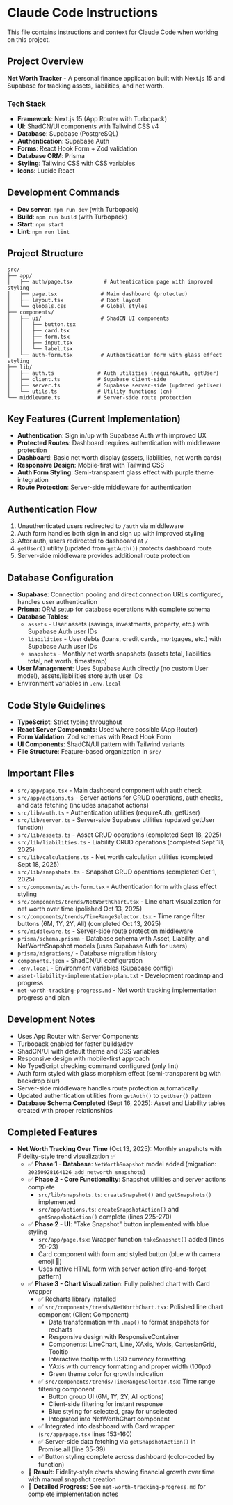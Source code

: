 # Claude Code Instructions

This file contains instructions and context for Claude Code when working on this project.

## Project Overview
**Net Worth Tracker** - A personal finance application built with Next.js 15 and Supabase for tracking assets, liabilities, and net worth.

### Tech Stack
- **Framework**: Next.js 15 (App Router with Turbopack)
- **UI**: ShadCN/UI components with Tailwind CSS v4
- **Database**: Supabase (PostgreSQL)
- **Authentication**: Supabase Auth
- **Forms**: React Hook Form + Zod validation
- **Database ORM**: Prisma
- **Styling**: Tailwind CSS with CSS variables
- **Icons**: Lucide React

## Development Commands
- **Dev server**: `npm run dev` (with Turbopack)
- **Build**: `npm run build` (with Turbopack)
- **Start**: `npm start`
- **Lint**: `npm run lint`

## Project Structure
```
src/
├── app/
│   ├── auth/page.tsx          # Authentication page with improved styling
│   ├── page.tsx              # Main dashboard (protected)
│   ├── layout.tsx            # Root layout
│   └── globals.css           # Global styles
├── components/
│   ├── ui/                   # ShadCN UI components
│   │   ├── button.tsx
│   │   ├── card.tsx
│   │   ├── form.tsx
│   │   ├── input.tsx
│   │   └── label.tsx
│   └── auth-form.tsx         # Authentication form with glass effect styling
├── lib/
│   ├── auth.ts              # Auth utilities (requireAuth, getUser)
│   ├── client.ts            # Supabase client-side
│   ├── server.ts            # Supabase server-side (updated getUser)
│   └── utils.ts             # Utility functions (cn)
└── middleware.ts            # Server-side route protection
```

## Key Features (Current Implementation)
- **Authentication**: Sign in/up with Supabase Auth with improved UX
- **Protected Routes**: Dashboard requires authentication with middleware protection
- **Dashboard**: Basic net worth display (assets, liabilities, net worth cards)
- **Responsive Design**: Mobile-first with Tailwind CSS
- **Auth Form Styling**: Semi-transparent glass effect with purple theme integration
- **Route Protection**: Server-side middleware for authentication

## Authentication Flow
1. Unauthenticated users redirected to `/auth` via middleware
2. Auth form handles both sign in and sign up with improved styling
3. After auth, users redirected to dashboard at `/`
4. `getUser()` utility (updated from `getAuth()`) protects dashboard route
5. Server-side middleware provides additional route protection

## Database Configuration
- **Supabase**: Connection pooling and direct connection URLs configured, handles user authentication
- **Prisma**: ORM setup for database operations with complete schema
- **Database Tables**:
  - `assets` - User assets (savings, investments, property, etc.) with Supabase Auth user IDs
  - `liabilities` - User debts (loans, credit cards, mortgages, etc.) with Supabase Auth user IDs
  - `snapshots` - Monthly net worth snapshots (assets total, liabilities total, net worth, timestamp)
- **User Management**: Uses Supabase Auth directly (no custom User model), assets/liabilities store auth user IDs
- Environment variables in `.env.local`

## Code Style Guidelines
- **TypeScript**: Strict typing throughout
- **React Server Components**: Used where possible (App Router)
- **Form Validation**: Zod schemas with React Hook Form
- **UI Components**: ShadCN/UI pattern with Tailwind variants
- **File Structure**: Feature-based organization in `src/`

## Important Files
- `src/app/page.tsx` - Main dashboard component with auth check
- `src/app/actions.ts` - Server actions for CRUD operations, auth checks, and data fetching (includes snapshot actions)
- `src/lib/auth.ts` - Authentication utilities (requireAuth, getUser)
- `src/lib/server.ts` - Server-side Supabase utilities (updated getUser function)
- `src/lib/assets.ts` - Asset CRUD operations (completed Sept 18, 2025)
- `src/lib/liabilities.ts` - Liability CRUD operations (completed Sept 18, 2025)
- `src/lib/calculations.ts` - Net worth calculation utilities (completed Sept 18, 2025)
- `src/lib/snapshots.ts` - Snapshot CRUD operations (completed Oct 1, 2025)
- `src/components/auth-form.tsx` - Authentication form with glass effect styling
- `src/components/trends/NetWorthChart.tsx` - Line chart visualization for net worth over time (polished Oct 13, 2025)
- `src/components/trends/TimeRangeSelector.tsx` - Time range filter buttons (6M, 1Y, 2Y, All) (completed Oct 13, 2025)
- `src/middleware.ts` - Server-side route protection middleware
- `prisma/schema.prisma` - Database schema with Asset, Liability, and NetWorthSnapshot models (uses Supabase Auth for users)
- `prisma/migrations/` - Database migration history
- `components.json` - ShadCN/UI configuration
- `.env.local` - Environment variables (Supabase config)
- `asset-liability-implementation-plan.txt` - Development roadmap and progress
- `net-worth-tracking-progress.md` - Net worth tracking implementation progress and plan

## Development Notes
- Uses App Router with Server Components
- Turbopack enabled for faster builds/dev
- ShadCN/UI with default theme and CSS variables
- Responsive design with mobile-first approach
- No TypeScript checking command configured (only lint)
- Auth form styled with glass morphism effect (semi-transparent bg with backdrop blur)
- Server-side middleware handles route protection automatically
- Updated authentication utilities from `getAuth()` to `getUser()` pattern
- **Database Schema Completed** (Sept 16, 2025): Asset and Liability tables created with proper relationships

## Completed Features
- **Net Worth Tracking Over Time** (Oct 13, 2025): Monthly snapshots with Fidelity-style trend visualization ✅
  - ✅ **Phase 1 - Database**: `NetWorthSnapshot` model added (migration: `20250928164126_add_networth_snapshots`)
  - ✅ **Phase 2 - Core Functionality**: Snapshot utilities and server actions complete
    - `src/lib/snapshots.ts`: `createSnapshot()` and `getSnapshots()` implemented
    - `src/app/actions.ts`: `createSnapshotAction()` and `getSnapshotAction()` complete (lines 225-270)
  - ✅ **Phase 2 - UI**: "Take Snapshot" button implemented with blue styling
    - `src/app/page.tsx`: Wrapper function `takeSnapshot()` added (lines 20-23)
    - Card component with form and styled button (blue with camera emoji 📸)
    - Uses native HTML form with server action (fire-and-forget pattern)
  - ✅ **Phase 3 - Chart Visualization**: Fully polished chart with Card wrapper
    - ✅ Recharts library installed
    - ✅ `src/components/trends/NetWorthChart.tsx`: Polished line chart component (Client Component)
      - Data transformation with `.map()` to format snapshots for recharts
      - Responsive design with ResponsiveContainer
      - Components: LineChart, Line, XAxis, YAxis, CartesianGrid, Tooltip
      - Interactive tooltip with USD currency formatting
      - YAxis with currency formatting and proper width (100px)
      - Green theme color for growth indication
    - ✅ `src/components/trends/TimeRangeSelector.tsx`: Time range filtering component
      - Button group UI (6M, 1Y, 2Y, All options)
      - Client-side filtering for instant response
      - Blue styling for selected, gray for unselected
      - Integrated into NetWorthChart component
    - ✅ Integrated into dashboard with Card wrapper (`src/app/page.tsx` lines 153-160)
    - ✅ Server-side data fetching via `getSnapshotAction()` in Promise.all (line 35-39)
    - ✅ Button styling complete across dashboard (color-coded by function)
  - 🎯 **Result**: Fidelity-style charts showing financial growth over time with manual snapshot creation
  - 📄 **Detailed Progress**: See `net-worth-tracking-progress.md` for complete implementation notes

